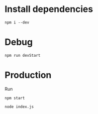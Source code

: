 # Install dependencies

```
npm i --dev
```

# Debug

```
npm run devStart
```

# Production

Run
```
npm start
```
 
```
node index.js
```